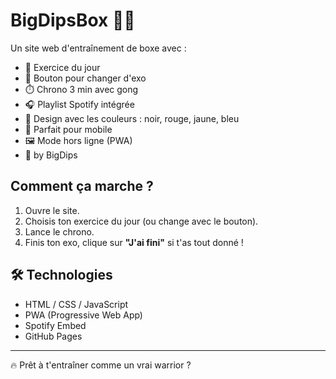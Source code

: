 # BigDipsBox 🥊🔥

Un site web d'entraînement de boxe avec :
- 🥋 Exercice du jour
- 🔁 Bouton pour changer d'exo
- ⏱️ Chrono 3 min avec gong
- 🎧 Playlist Spotify intégrée
- 🎨 Design avec les couleurs : noir, rouge, jaune, bleu
- 📱 Parfait pour mobile
- 🖼️ Mode hors ligne (PWA)
- 👑 by BigDips

## Comment ça marche ?

1. Ouvre le site.
2. Choisis ton exercice du jour (ou change avec le bouton).
3. Lance le chrono.
4. Finis ton exo, clique sur **"J'ai fini"** si t'as tout donné !

## 🛠️ Technologies

- HTML / CSS / JavaScript
- PWA (Progressive Web App)
- Spotify Embed
- GitHub Pages

---

🔥 Prêt à t'entraîner comme un vrai warrior ?
